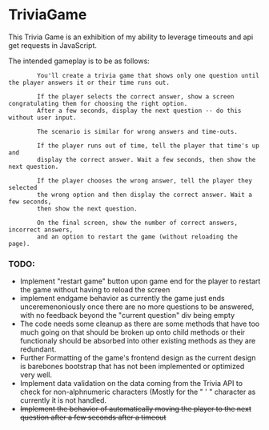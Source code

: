 # TriviaGame

This Trivia Game is an exhibition of my ability to leverage timeouts and api get requests in JavaScript.

The intended gameplay is to be as follows: 

            You'll create a trivia game that shows only one question until the player answers it or their time runs out.

            If the player selects the correct answer, show a screen congratulating them for choosing the right option. 
            After a few seconds, display the next question -- do this without user input.

            The scenario is similar for wrong answers and time-outs.

            If the player runs out of time, tell the player that time's up and 
            display the correct answer. Wait a few seconds, then show the next question.

            If the player chooses the wrong answer, tell the player they selected 
            the wrong option and then display the correct answer. Wait a few seconds, 
            then show the next question.

            On the final screen, show the number of correct answers, incorrect answers, 
            and an option to restart the game (without reloading the page).


### TODO:
* Implement "restart game" button upon game end for the player to restart the game without having to reload the screen
* implement endgame behavior as currently the game just ends unceremenoniously once there are no more questions to be answered, with no feedback beyond the "current question" div being empty
* The code needs some cleanup as there are some methods that have too much going on that should be broken up onto child methods or their functionaly should be absorbed into other existing methods as they are redundant.
* Further Formatting of the game's frontend design as the current design is barebones bootstrap that has not been implemented or optimized very well.
* Implement data validation on the data coming from the Trivia API to check for non-alphnumeric characters (Mostly for the " ' " character as currently it is not handled.
* ~~Implement the behavior of automatically moving the player to the next question after a few seconds after a timeout~~

